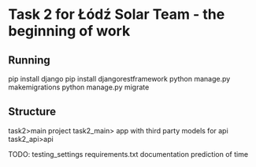 # Task 2 for Łódź Solar Team - the beginning of work
## Running
pip install django
pip install djangorestframework
python manage.py makemigrations
python manage.py migrate

## Structure
task2>main project
task2_main> app with third party models for api
task2_api>api 

TODO:
testing_settings
requirements.txt
documentation
prediction of time
